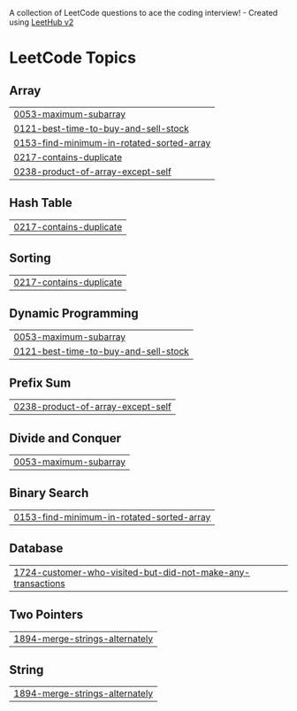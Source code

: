 A collection of LeetCode questions to ace the coding interview! - Created using [LeetHub v2](https://github.com/arunbhardwaj/LeetHub-2.0)
<!---LeetCode Topics Start-->
# LeetCode Topics
## Array
|  |
| ------- |
| [0053-maximum-subarray](https://github.com/Shristy-stack/Leetcode-DSA-Using-Python/tree/master/0053-maximum-subarray) |
| [0121-best-time-to-buy-and-sell-stock](https://github.com/Shristy-stack/Leetcode-DSA-Using-Python/tree/master/0121-best-time-to-buy-and-sell-stock) |
| [0153-find-minimum-in-rotated-sorted-array](https://github.com/Shristy-stack/Leetcode-DSA-Using-Python/tree/master/0153-find-minimum-in-rotated-sorted-array) |
| [0217-contains-duplicate](https://github.com/Shristy-stack/Leetcode-DSA-Using-Python/tree/master/0217-contains-duplicate) |
| [0238-product-of-array-except-self](https://github.com/Shristy-stack/Leetcode-DSA-Using-Python/tree/master/0238-product-of-array-except-self) |
## Hash Table
|  |
| ------- |
| [0217-contains-duplicate](https://github.com/Shristy-stack/Leetcode-DSA-Using-Python/tree/master/0217-contains-duplicate) |
## Sorting
|  |
| ------- |
| [0217-contains-duplicate](https://github.com/Shristy-stack/Leetcode-DSA-Using-Python/tree/master/0217-contains-duplicate) |
## Dynamic Programming
|  |
| ------- |
| [0053-maximum-subarray](https://github.com/Shristy-stack/Leetcode-DSA-Using-Python/tree/master/0053-maximum-subarray) |
| [0121-best-time-to-buy-and-sell-stock](https://github.com/Shristy-stack/Leetcode-DSA-Using-Python/tree/master/0121-best-time-to-buy-and-sell-stock) |
## Prefix Sum
|  |
| ------- |
| [0238-product-of-array-except-self](https://github.com/Shristy-stack/Leetcode-DSA-Using-Python/tree/master/0238-product-of-array-except-self) |
## Divide and Conquer
|  |
| ------- |
| [0053-maximum-subarray](https://github.com/Shristy-stack/Leetcode-DSA-Using-Python/tree/master/0053-maximum-subarray) |
## Binary Search
|  |
| ------- |
| [0153-find-minimum-in-rotated-sorted-array](https://github.com/Shristy-stack/Leetcode-DSA-Using-Python/tree/master/0153-find-minimum-in-rotated-sorted-array) |
## Database
|  |
| ------- |
| [1724-customer-who-visited-but-did-not-make-any-transactions](https://github.com/Shristy-stack/Leetcode-DSA-Using-Python/tree/master/1724-customer-who-visited-but-did-not-make-any-transactions) |
## Two Pointers
|  |
| ------- |
| [1894-merge-strings-alternately](https://github.com/Shristy-stack/Leetcode-DSA-Using-Python/tree/master/1894-merge-strings-alternately) |
## String
|  |
| ------- |
| [1894-merge-strings-alternately](https://github.com/Shristy-stack/Leetcode-DSA-Using-Python/tree/master/1894-merge-strings-alternately) |
<!---LeetCode Topics End-->